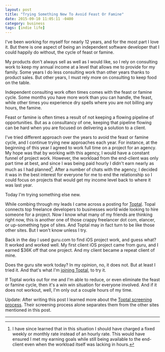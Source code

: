 ```yaml
---
layout: post
title: "Trying Something New To Avoid Feast Or Famine"
date: 2015-09-10 11:05:11 -0400
category: business
tags: [indie life]
---
```

I've been working for myself for nearly 12 years, and for the most part I love it. But there is one aspect of being an independent software developer that I could happily do without, the cycle of feast or famine. 

My products don't always sell as well as I would like, so I rely on consulting work to keep my annual income at a level that allows me to provide for my family. Some years I do less consulting work than other years thanks to product sales. But other years, I must rely more on consulting to keep food on the table. 

Independent consulting work often times comes with the feast or famine cycle. Some months you have more work than you can handle, the feast, while other times you experience dry spells where you are not billing any hours, the famine. 

Feast or famine is often times a result of not keeping a flowing pipeline of opportunities. But as a consultancy of one, keeping that pipeline flowing can be hard when you are focused on delivering a solution to a client. 

I've tried different approach over the years to avoid the feast or famine cycle, and I continue trying new approaches each year. For instance, at the beginning of this year I agreed to work full time on a project for an agency. My hope was that by working with this agency, I would have a constant funnel of project work. However, the workload from the end-client was only part time at best, and since I was being paid hourly I didn't earn nearly as much as I had planned[^1]. After a number of chats with the agency, I decided it was in the best interest for everyone for me to end the relationship so I could focus on projects that would get my income level back to where it was last year.

Today I'm trying something else new. 

While combing through my leads I came across a posting for [Toptal][1]. Topal connects top freelance developers to businesses world wide looking to hire someone for a project. Now I know what many of my friends are thinking right now, this is another one of those crappy freelancer dot com, elancer, or up-something type of sites. And Toptal may in fact turn to be like those other sites. But I won't know unless I try.

Back in the day I used guru.com to find iOS project work, and guess what? It worked and worked well. My first client iOS project came from guru, and I earned $36K off that one project. And my client became a repeat client of mine.

Does the guru site work today? In my opinion, no, it does not. But at least I tried it. And that's what I'm [joining Toptal][2], to try it. 

If Toptal works out for me and I'm able to reduce, or even eliminate the feast or famine cycle, then it's a win win situation for everyone involved. And if it does not workout, well, I'm only out a couple hours of my time.

Update: After writing this post I learned more about the [Toptal screening process][3]. Their screening process alone separates them from the other sites mentioned in this post.

---

[^1]: I have since learned that in this situation I should have charged a fixed weekly or monthly rate instead of an hourly rate. This would have ensured I met my earning goals while still being available to the end-client even when the workload itself was lacking in hours.

[1]: http://toptal.com/
[2]: https://www.toptal.com/app
[3]: http://www.toptal.com/top-3-percent
